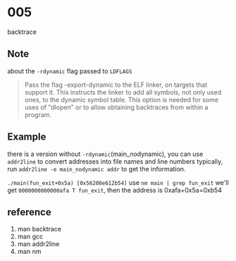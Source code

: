 # 005 
backtrace

## Note
about the `-rdynamic` flag passed to `LDFLAGS` 
> Pass the flag -export-dynamic to the ELF linker, on targets that support it. 
> This instructs the linker to add all symbols, not only used ones, to the
> dynamic symbol table. This option is needed for some uses of "dlopen" or to allow obtaining backtraces from within a program.


## Example
there is a version without `-rdynamic`(main_nodynamic), you can use `addr2line` to convert addresses into file names and line numbers
typically, run `addr2line -e main_nodynamic addr` to get the information.

`./main(fun_exit+0x5a) [0x56208e612b54]`
use `nm main | grep fun_exit` we'll get `0000000000000afa T fun_exit`, then the address is 0xafa+0x5a=0xb54


## reference
1. man backtrace
2. man gcc
3. man addr2line
4. man nm
